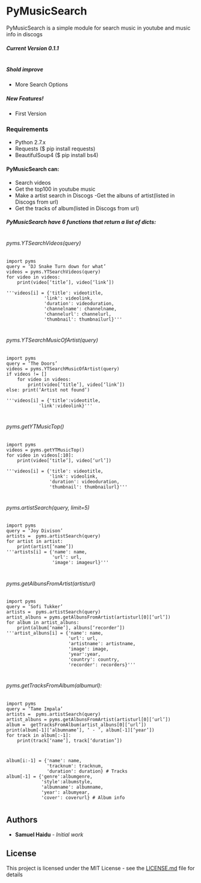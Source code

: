 # PyMusicSearch
PyMusicSearch is a simple module for search music in youtube and music info in discogs
##### Current Version 0.1.1
#
##### Shold improve
  - More Search Options

##### New Features!
  - First Version

### Requirements
  - Python 2.7.x
  - Requests ($ pip install requests)
  - BeautifulSoup4 ($ pip install bs4)

#### PyMusicSearch can:
  - Search videos 
  - Get the top100 in youtube music 
  - Make a artist search in Discogs -Get the albuns of artist(listed in Discogs from url) 
  - Get the tracks of album(listed in Discogs from url)

##### PyMusicSearch have 6 functions that return a list of dicts:
#
###### pyms.YTSearchVideos(query)
    import pyms 
    query = ‘DJ Snake Turn down for what’ 
    videos = pyms.YTSearchVideos(query) 
    for video in videos: 
        print(video[‘title’], video[‘link’])
    
    '''videos[i] = {'title': videotitle, 
                  'link': videolink, 
                  'duration': videoduration, 
                  'channelname': channelname, 
                  'channelurl': channelurl, 
                  'thumbnail': thumbnailurl}'''
#
###### pyms.YTSearchMusicOfArtist(query)
    import pyms 
    query = ‘The Doors’ 
    videos = pyms.YTSearchMusicOfArtist(query) 
    if videos != [] 
        for video in videos: 
            print(video[‘title’], video[‘link’]) 
    else: print(‘Artist not found’)
    
    '''videos[i] = {'title':videotitle, 
                'link':videolink}'''
#
###### pyms.getYTMusicTop()
    import pyms
    videos = pyms.getYTMusicTop()
    for video in videos[:10]: 
        print(video[‘title’], video[‘url’])
    
    '''videos[i] = {'title': videotitle, 
                    'link': videolink, 
                    'duration': videoduration, 
                    'thumbnail': thumbnailurl}'''
#
###### pyms.artistSearch(query, limit=5)
    import pyms
    query = ‘Joy Divison’
    artists =  pyms.artistSearch(query)
    for artist in artist: 
        print(artist[‘name’])
    '''artists[i] = {'name': name, 
                     'url': url, 
                     'image': imageurl}'''
#                     
###### pyms.getAlbunsFromArtist(artisturl)
    import pyms
    query = ‘Sofi Tukker’
    artists =  pyms.artistSearch(query)
    artist_albuns = pyms.getAlbunsFromArtist(artisturl[0][‘url’])
    for album in artist_albuns: 
        print(album[‘name’], albuns[‘recorder’])
    '''artist_albuns[i] = {'name': name, 
                           'url': url, 
                           'artistname': artistname, 
                           'image': image, 
                           'year':year, 
                           'country': country, 
                           'recorder': recorders}'''
#
###### pyms.getTracksFromAlbum(albumurl):
    import pyms
    query = ‘Tame Impala’
    artists =  pyms.artistSearch(query)
    artist_albuns = pyms.getAlbunsFromArtist(artisturl[0][‘url’])
    album =  getTracksFromAlbum(artist_albuns[0][‘url’])
    print(album[-1][‘albumname’], ‘ - ’, album[-1][‘year’])
    for track in album[:-1]: 
        print(track[‘name’], track[‘duration’])
#
    album[i:-1] = {'name': name, 
                   'tracknum': tracknum, 
                   'duration': duration} # Tracks
    album[-1] = {'genre':albumgenre, 
                 'style':albumstyle, 
                 'albumname': albumname, 
                 'year': albumyear, 
                 'cover': coverurl} # Album info
#        
## Authors

  - **Samuel Haidu** - *Initial work*

## License

This project is licensed under the MIT License - see the [LICENSE.md](LICENSE.md) file for details
